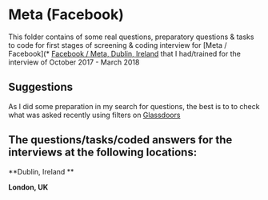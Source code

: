# Meta (Facebook)

This folder contains of some real questions, preparatory questions & tasks to code for first stages of screening & coding interview for [Meta / Facebook](* [Facebook / Meta, Dublin, Ireland](https://www.metacareers.com/locations/dublin/?p[offices][0]=Dublin%2C%20Ireland&offices[0]=Dublin%2C%20Ireland) that I had/trained for the interview of October 2017 - March 2018

## Suggestions
As I did some preparation in my search for questions, the best is to to check what was asked recently using filters on [Glassdoors](https://www.glassdoor.com/index.htm)


##  The questions/tasks/coded answers for the interviews at the following locations:

**Dublin, Ireland **

**London, UK** 

